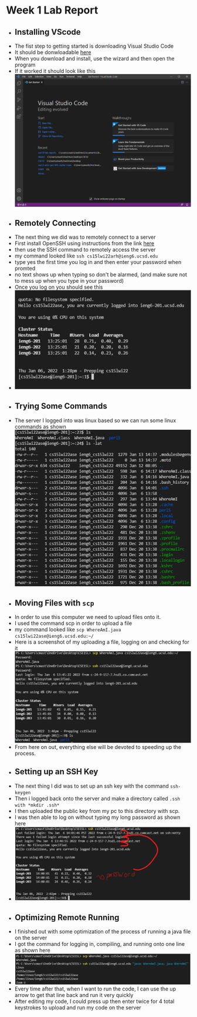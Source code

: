 **Week 1 Lab Report**
=====================
- ## Installing VScode
- The fist step to getting started is downloading Visual Studio Code
- It should be donwloadable [here](https://code.visualstudio.com/download)
- When you download and install, use the wizard and then open the program
- If it worked it should look like this ![image](vsCOde.png)
- ## Remotely Connecting
- The next thing we did was to remotely connect to a server 
- First install OpenSSH using instructions from the link [here](https://docs.microsoft.com/en-us/windows-server/administration/openssh/openssh_install_firstuse)
- then use the SSH command to remotely access the server
- my command looked like ```ssh cs15lwi22arh@ieng6.ucsd.edu```
- type yes the first time you log in and then enter your password when promted
- no text shows up when typing so don't be alarmed, (and make sure not to mess up when you type in your password)
- Once you log on you should see this 
- ![image](justLoggedin.png)
- ## Trying Some Commands
- The server I logged into was linux based so we can run some linux commands as shown ![image](someCOmmands.png)
- ## Moving Files with ```scp```
- In order to use this computer we need to upload files onto it.
- I used the command scp in order to upload a file
- my command looked like ```scp WhereAmI.java cs15lwi22ase@ieng6.ucsd.edu:~/```
- Here is a screenshot of my uploading a file, logging on and checking for it ![image](uploadedFilek.png)
- From here on out, everything else will be devoted to speeding up the process.
- ## Setting up an SSH Key
- The next thing I did was to set up an ssh key with the command ```ssh-keygen```
- Then i logged back onto the server and make a directory called ```.ssh with *mkdir .ssh*```
- I then uploaded the public key from my pc to this directory with scp.
- I was then able to log on without typing my long password as shown here
- ![image](sshkey.png)
- ## Optimizing Remote Running
- I finished out with some optimization of the process of running a java file on the server
- I got the command for logging in, compiling, and running onto one line as shown here
- ![image](optomiz.png)
- Every time after that, when I want to run the code, I can use the up arrow to get that line back and run it very quickly
- After editing my code, I could press up then enter twice for 4 total keystrokes to upload and run my code on the server
